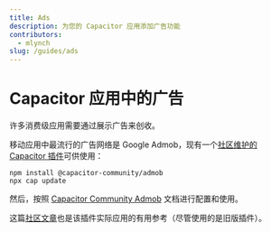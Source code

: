 ```yaml
---
title: Ads
description: 为您的 Capacitor 应用添加广告功能
contributors:
  - mlynch
slug: /guides/ads
---
```


# Capacitor 应用中的广告

许多消费级应用需要通过展示广告来创收。

移动应用中最流行的广告网络是 Google Admob，现有一个[社区维护的 Capacitor 插件](https://github.com/capacitor-community/admob)可供使用：

```shell
npm install @capacitor-community/admob
npx cap update
```

然后，按照 [Capacitor Community Admob](https://github.com/capacitor-community/admob) 文档进行配置和使用。

这篇[社区文章](https://medium.com/enappd/implement-admob-in-ionic-react-capacitor-apps-ebc7af360b41)也是该插件实际应用的有用参考（尽管使用的是旧版插件）。